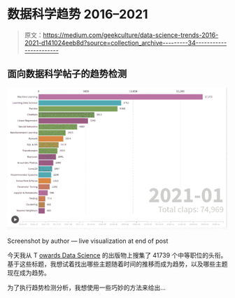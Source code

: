 # 数据科学趋势 2016–2021

> 原文：<https://medium.com/geekculture/data-science-trends-2016-2021-d141024eeb8d?source=collection_archive---------34----------------------->

## 面向数据科学帖子的趋势检测

![](img/154037c088532b443b19d90bb129953f.png)

Screenshot by author — live visualization at end of post

今天我从 T [owards Data Science](https://towardsdatascience.com/) 的出版物上搜集了 41739 个中等职位的头衔。基于这些标题，我想试着找出哪些主题随着时间的推移而成为趋势，以及哪些主题现在成为趋势。

为了执行趋势检测分析，我想使用一些巧妙的方法来给出…